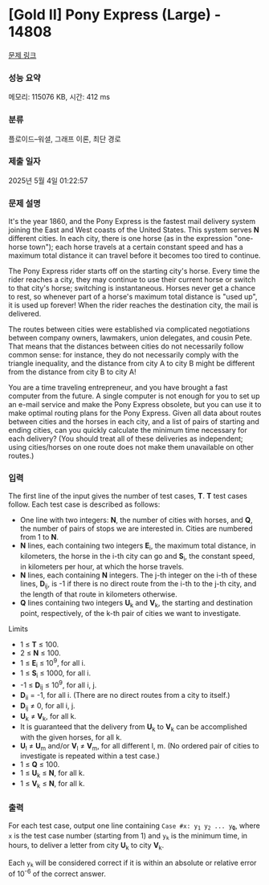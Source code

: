 # [Gold II] Pony Express (Large) - 14808 

[문제 링크](https://www.acmicpc.net/problem/14808) 

### 성능 요약

메모리: 115076 KB, 시간: 412 ms

### 분류

플로이드–워셜, 그래프 이론, 최단 경로

### 제출 일자

2025년 5월 4일 01:22:57

### 문제 설명

<p>It's the year 1860, and the Pony Express is the fastest mail delivery system joining the East and West coasts of the United States. This system serves <strong>N</strong> different cities. In each city, there is one horse (as in the expression "one-horse town"); each horse travels at a certain constant speed and has a maximum total distance it can travel before it becomes too tired to continue.</p>

<p>The Pony Express rider starts off on the starting city's horse. Every time the rider reaches a city, they may continue to use their current horse or switch to that city's horse; switching is instantaneous. Horses never get a chance to rest, so whenever part of a horse's maximum total distance is "used up", it is used up forever! When the rider reaches the destination city, the mail is delivered.</p>

<p>The routes between cities were established via complicated negotiations between company owners, lawmakers, union delegates, and cousin Pete. That means that the distances between cities do not necessarily follow common sense: for instance, they do not necessarily comply with the triangle inequality, and the distance from city A to city B might be different from the distance from city B to city A!</p>

<p>You are a time traveling entrepreneur, and you have brought a fast computer from the future. A single computer is not enough for you to set up an e-mail service and make the Pony Express obsolete, but you can use it to make optimal routing plans for the Pony Express. Given all data about routes between cities and the horses in each city, and a list of pairs of starting and ending cities, can you quickly calculate the minimum time necessary for each delivery? (You should treat all of these deliveries as independent; using cities/horses on one route does not make them unavailable on other routes.)</p>

### 입력 

 <p>The first line of the input gives the number of test cases, <strong>T</strong>. <strong>T</strong> test cases follow. Each test case is described as follows:</p>

<ul>
	<li>One line with two integers: <strong>N</strong>, the number of cities with horses, and <strong>Q</strong>, the number of pairs of stops we are interested in. Cities are numbered from 1 to <strong>N</strong>.</li>
	<li><strong>N</strong> lines, each containing two integers <strong>E</strong><sub>i</sub>, the maximum total distance, in kilometers, the horse in the i-th city can go and <strong>S</strong><sub>i</sub>, the constant speed, in kilometers per hour, at which the horse travels.</li>
	<li><strong>N</strong> lines, each containing <strong>N</strong> integers. The j-th integer on the i-th of these lines, <strong>D</strong><sub>ij</sub>, is -1 if there is no direct route from the i-th to the j-th city, and the length of that route in kilometers otherwise.</li>
	<li><strong>Q</strong> lines containing two integers <strong>U</strong><sub>k</sub> and <strong>V</strong><sub>k</sub>, the starting and destination point, respectively, of the k-th pair of cities we want to investigate.</li>
</ul>

<p>Limits</p>

<ul>
	<li>1 ≤ <strong>T</strong> ≤ 100.</li>
	<li>2 ≤ <strong>N</strong> ≤ 100.</li>
	<li>1 ≤ <strong>E</strong><sub>i</sub> ≤ 10<sup>9</sup>, for all i.</li>
	<li>1 ≤ <strong>S</strong><sub>i</sub> ≤ 1000, for all i.</li>
	<li>-1 ≤ <strong>D</strong><sub>ij</sub> ≤ 10<sup>9</sup>, for all i, j.</li>
	<li><strong>D</strong><sub>ii</sub> = -1, for all i. (There are no direct routes from a city to itself.)</li>
	<li><strong>D</strong><sub>ij</sub> ≠ 0, for all i, j.</li>
	<li><strong>U</strong><sub>k</sub> ≠ <strong>V</strong><sub>k</sub>, for all k.</li>
	<li>It is guaranteed that the delivery from <strong>U</strong><sub>k</sub> to <strong>V</strong><sub>k</sub> can be accomplished with the given horses, for all k.</li>
	<li><strong>U</strong><sub>l</sub> ≠ <strong>U</strong><sub>m</sub> and/or <strong>V</strong><sub>l</sub> ≠ <strong>V</strong><sub>m</sub>, for all different l, m. (No ordered pair of cities to investigate is repeated within a test case.)</li>
	<li>1 ≤ <strong>Q</strong> ≤ 100.</li>
	<li>1 ≤ <strong>U</strong><sub>k</sub> ≤ <strong>N</strong>, for all k.</li>
	<li>1 ≤ <strong>V</strong><sub>k</sub> ≤ <strong>N</strong>, for all k.</li>
</ul>

### 출력 

 <p>For each test case, output one line containing <code>Case #x: y<sub>1</sub> y<sub>2</sub> ... y<sub><strong>Q</strong></sub></code>, where <code>x</code> is the test case number (starting from 1) and <code>y<sub>k</sub></code> is the minimum time, in hours, to deliver a letter from city <strong>U</strong><sub>k</sub> to city <strong>V</strong><sub>k</sub>.</p>

<p>Each <code>y<sub>k</sub></code> will be considered correct if it is within an absolute or relative error of 10<sup>-6</sup> of the correct answer.</p>

